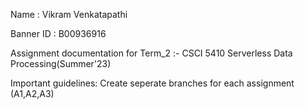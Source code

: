 Name        : Vikram Venkatapathi

Banner ID   : B00936916

Assignment documentation for Term_2 :- CSCI 5410 Serverless Data Processing(Summer'23)

Important guidelines:
Create seperate branches for each assignment (A1,A2,A3)